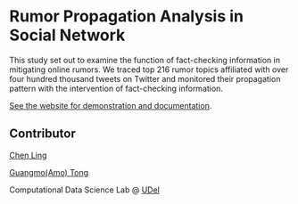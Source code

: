 
# Rumor Propagation Analysis in Social Network

This study set out to examine the function of fact-checking information in mitigating online rumors. We traced top 216 rumor topics affiliated with over four hundred thousand tweets on Twitter and monitored their propagation pattern with the intervention of fact-checking information.

[See the website for demonstration and documentation](https://lingchen0331.github.io/rumor-propagation/).

## Contributor
[Chen Ling](mailto:lingchen@udel.edu)   

[Guangmo(Amo) Tong](http://udel.edu/~amotong/)  

Computational Data Science Lab @ [UDel](https://www.cis.udel.edu/)

